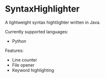# SyntaxHighlighter
A lightweight syntax hightlighter written in Java.

Currently supported languages:
- Python

Features:
- Line counter
- File opener
- Keyword highlighting 
